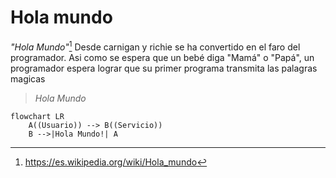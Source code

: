 # Hola mundo

_"Hola Mundo"_[^holamundowiki] Desde carnigan y richie se ha convertido en el faro del programador. 
Asi como se espera que un bebé diga "Mamá" o "Papá", un programador espera lograr 
que su primer programa transmita las palagras magicas

> _Hola Mundo_

```mermaid
flowchart LR
    A((Usuario)) --> B((Servicio))
    B -->|Hola Mundo!| A
```

[^holamundowiki]: https://es.wikipedia.org/wiki/Hola_mundo
